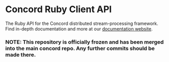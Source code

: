 # Concord Ruby Client API
The Ruby API for the Concord distributed stream-processing framework. Find
in-depth documentation and more at our [documentation
website](http://docs.concord.io/ruby_client.html).

### NOTE: This repository is officially frozen and has been merged into the main concord repo. Any further commits should be made there.
